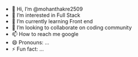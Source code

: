 - 👋 Hi, I’m @mohanthakre2509
- 👀 I’m interested in Full Stack
- 🌱 I’m currently learning Front end
- 💞️ I’m looking to collaborate on coding community
- 📫 How to reach me google
- 😄 Pronouns: ...
- ⚡ Fun fact: ...

<!---
mohanthakre2509/mohanthakre2509 is a ✨ special ✨ repository because its `README.md` (this file) appears on your GitHub profile.
You can click the Preview link to take a look at your changes.
--->

